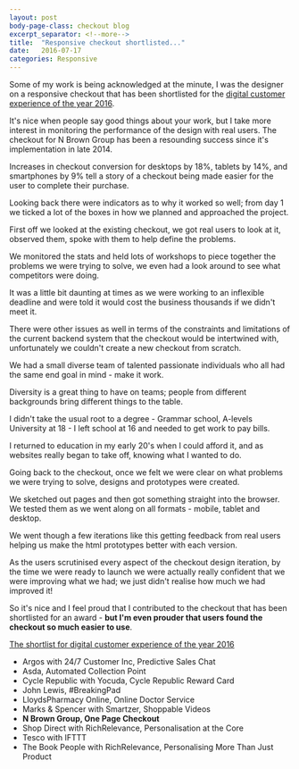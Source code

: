 ```yaml
---
layout: post
body-page-class: checkout blog
excerpt_separator: <!--more-->
title:  "Responsive checkout shortlisted..."
date:   2016-07-17
categories: Responsive
---
```


Some of my work is being acknowledged at the minute, I was the designer on a responsive checkout that has been shortlisted for the <a href="https://techecommawards.retail-week.com/shortlist-2016" target="_blank">digital customer experience of the year 2016</a>.
<!--more-->

It's nice when people say good things about your work, but I take more interest in monitoring the performance of the design with real users.
The checkout for N Brown Group has been a resounding success since it's implementation in late 2014.  

Increases in checkout conversion for desktops by 18%, tablets by 14%, and smartphones by 9% tell a story of a checkout being made easier for the user to complete their purchase.

Looking back there were indicators as to why it worked so well; from day 1 we ticked a lot of the boxes in how we planned and approached the project.

First off we looked at the existing checkout, we got real users to look at it, observed them, spoke with them to help define the problems.

We monitored the stats and held lots of workshops to piece together the problems we were trying to solve, we even had a look around to see what competitors were doing.

It was a little bit daunting at times as we were working to an inflexible deadline and were told it would cost the business thousands if we didn't meet it.  

There were other issues as well in terms of the constraints and limitations of the current backend system that the checkout would be intertwined with, unfortunately we couldn't create a new checkout from scratch.

We had a small diverse team of talented passionate individuals who all had the same end goal in mind - make it work.

Diversity is a great thing to have on teams; people from different backgrounds bring different things to the table.

I didn't take the usual root to a degree - Grammar school, A-levels University at 18 - I left school at 16 and needed to get work to pay bills.

I returned to education in my early 20's when I could afford it, and as websites really began to take off, knowing what I wanted to do.

Going back to the checkout, once we felt we were clear on what problems we were trying to solve, designs and prototypes were created.

We sketched out pages and then got something straight into the browser.  We tested them as we went along on all formats - mobile, tablet and desktop.  

We went though a few iterations like this getting feedback from real users helping us make the html prototypes better with each version.

As the users scrutinised every aspect of the checkout design iteration, by the time we were ready to launch we were actually really confident that we were improving what we had; we just didn't realise how much we had improved it!

So it's nice and I feel proud that I contributed to the checkout that has been shortlisted for an award - <strong>but I'm even prouder that users found the checkout so much easier to use</strong>.

<a href="https://techecommawards.retail-week.com/shortlist-2016" target="_blank">The shortlist for digital customer experience of the year 2016</a>

<ul>
<li>Argos with 24/7 Customer Inc, Predictive Sales Chat</li>
<li>Asda, Automated Collection Point</li>
<li>Cycle Republic with Yocuda, Cycle Republic Reward Card</li>
<li>John Lewis, #BreakingPad</li>
<li>LloydsPharmacy Online, Online Doctor Service</li>
<li>Marks & Spencer with Smartzer, Shoppable Videos</li>
<li><strong>N Brown Group, One Page Checkout</strong></li>
<li>Shop Direct with RichRelevance, Personalisation at the Core</li>
<li>Tesco with IFTTT</li>
<li>The Book People with RichRelevance, Personalising More Than Just Product</li>
</ul>
